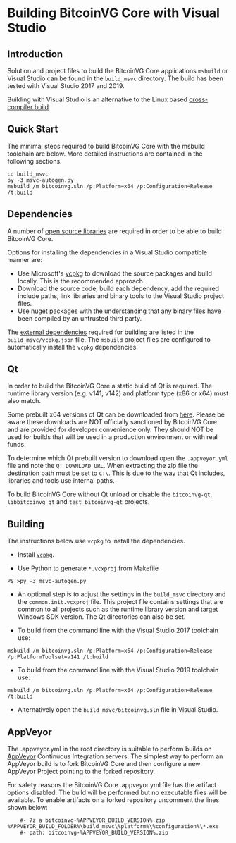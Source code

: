 Building BitcoinVG Core with Visual Studio
========================================

Introduction
---------------------
Solution and project files to build the BitcoinVG Core applications `msbuild` or Visual Studio can be found in the `build_msvc` directory. The build has been tested with Visual Studio 2017 and 2019.

Building with Visual Studio is an alternative to the Linux based [cross-compiler build](https://github.com/bitcoinvg/bitcoinvg/blob/master/doc/build-windows.md).

Quick Start
---------------------
The minimal steps required to build BitcoinVG Core with the msbuild toolchain are below. More detailed instructions are contained in the following sections.

```
cd build_msvc
py -3 msvc-autogen.py
msbuild /m bitcoinvg.sln /p:Platform=x64 /p:Configuration=Release /t:build
```

Dependencies
---------------------
A number of [open source libraries](https://github.com/bitcoinvg/bitcoinvg/blob/master/doc/dependencies.md) are required in order to be able to build BitcoinVG Core.

Options for installing the dependencies in a Visual Studio compatible manner are:

- Use Microsoft's [vcpkg](https://docs.microsoft.com/en-us/cpp/vcpkg) to download the source packages and build locally. This is the recommended approach.
- Download the source code, build each dependency, add the required include paths, link libraries and binary tools to the Visual Studio project files.
- Use [nuget](https://www.nuget.org/) packages with the understanding that any binary files have been compiled by an untrusted third party.

The [external dependencies](https://github.com/bitcoinvg/bitcoinvg/blob/master/doc/dependencies.md) required for building are listed in the `build_msvc/vcpkg.json` file. The `msbuild` project files are configured to automatically install the `vcpkg` dependencies.

Qt
---------------------
In order to build the BitcoinVG Core a static build of Qt is required. The runtime library version (e.g. v141, v142) and platform type (x86 or x64) must also match.

Some prebuilt x64 versions of Qt can be downloaded from [here](https://github.com/sipsorcery/qt_win_binary/releases). Please be aware these downloads are NOT officially sanctioned by BitcoinVG Core and are provided for developer convenience only. They should NOT be used for builds that will be used in a production environment or with real funds.

To determine which Qt prebuilt version to download open the `.appveyor.yml` file and note the `QT_DOWNLOAD_URL`. When extracting the zip file the destination path must be set to `C:\`. This is due to the way that Qt includes, libraries and tools use internal paths.

To build BitcoinVG Core without Qt unload or disable the `bitcoinvg-qt`, `libbitcoinvg_qt` and `test_bitcoinvg-qt` projects.

Building
---------------------
The instructions below use `vcpkg` to install the dependencies.

- Install [`vcpkg`](https://github.com/Microsoft/vcpkg).

- Use Python to generate `*.vcxproj` from Makefile

```
PS >py -3 msvc-autogen.py
```

- An optional step is to adjust the settings in the `build_msvc` directory and the `common.init.vcxproj` file. This project file contains settings that are common to all projects such as the runtime library version and target Windows SDK version. The Qt directories can also be set.

- To build from the command line with the Visual Studio 2017 toolchain use:

```
msbuild /m bitcoinvg.sln /p:Platform=x64 /p:Configuration=Release /p:PlatformToolset=v141 /t:build
```

- To build from the command line with the Visual Studio 2019 toolchain use:

```
msbuild /m bitcoinvg.sln /p:Platform=x64 /p:Configuration=Release /t:build
```

- Alternatively open the `build_msvc/bitcoinvg.sln` file in Visual Studio.

AppVeyor
---------------------
The .appveyor.yml in the root directory is suitable to perform builds on [AppVeyor](https://www.appveyor.com/) Continuous Integration servers. The simplest way to perform an AppVeyor build is to fork BitcoinVG Core and then configure a new AppVeyor Project pointing to the forked repository.

For safety reasons the BitcoinVG Core .appveyor.yml file has the artifact options disabled. The build will be performed but no executable files will be available. To enable artifacts on a forked repository uncomment the lines shown below:

```
    #- 7z a bitcoinvg-%APPVEYOR_BUILD_VERSION%.zip %APPVEYOR_BUILD_FOLDER%\build_msvc\%platform%\%configuration%\*.exe
    #- path: bitcoinvg-%APPVEYOR_BUILD_VERSION%.zip
```
